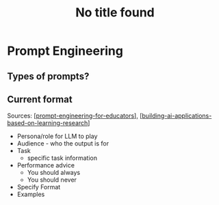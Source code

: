﻿---
title: No title found
---
<!--
 Copyright (C) 2023 David Jones
 
 This file is part of memex.
 
 memex is free software: you can redistribute it and/or modify
 it under the terms of the GNU General Public License as published by
 the Free Software Foundation, either version 3 of the License, or
 (at your option) any later version.
 
 memex is distributed in the hope that it will be useful,
 but WITHOUT ANY WARRANTY; without even the implied warranty of
 MERCHANTABILITY or FITNESS FOR A PARTICULAR PURPOSE.  See the
 GNU General Public License for more details.
 
 You should have received a copy of the GNU General Public License
 along with memex.  If not, see <http://www.gnu.org/licenses/>.
-->

# Prompt Engineering 



## Types of prompts?


## Current format

Sources: [[prompt-engineering-for-educators]], [[building-ai-applications-based-on-learning-research]]

- Persona/role for LLM to play 
- Audience - who the output is for
- Task 
  - specific task information
- Performance advice 
  - You should always 
  - You should never
- Specify Format
- Examples




[//begin]: # "Autogenerated link references for markdown compatibility"
[prompt-engineering-for-educators]: prompt-engineering-for-educators "prompt-engineering-for-educators"
[building-ai-applications-based-on-learning-research]: building-ai-applications-based-on-learning-research "Building AI applications based on learning research"
[//end]: # "Autogenerated link references"